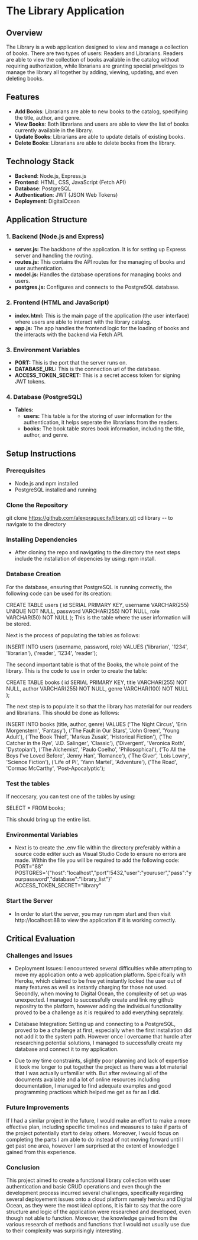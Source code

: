 # The Library Application

## Overview
The Library is a web application designed to view and manage a collection of books. There are two types of users: Readers and Librarians. Readers are able to view the collection of books available in the catalog without requiring authorization, while librarians are granting special priveldges to manage the library all together by adding, viewing, updating, and even deleting books.

## Features
- **Add Books**: Librarians are able to new books to the catalog, specifying the title, author, and genre.
- **View Books**: Both librarians and users are able to view the list of books currently available in the library.
- **Update Books**: Librarians are able to update details of existing books.
- **Delete Books**: Librarians are able to delete books from the library.

## Technology Stack
- **Backend**: Node.js, Express.js
- **Frontend**: HTML, CSS, JavaScript (Fetch API)
- **Database**: PostgreSQL
- **Authentication**: JWT (JSON Web Tokens)
- **Deployment**: DigitalOcean
## Application Structure

### 1. Backend (Node.js and Express)
- **server.js:** The backbone of the application. It is for setting up Express server and handling the routing.
- **routes.js:** This contains the API routes for the managing of books and user authentication.
- **model.js:** Handles the database operations for managing books and users.
- **postgres.js:** Configures and connects to the PostgreSQL database.
  
### 2. Frontend (HTML and JavaScript)
- **index.html:** This is the main page of the application (the user interface) where users are able to interact with the library catalog.
- **app.js:** The app handles the frontend logic for the loading of books and the interacts with the backend via Fetch API.

### 3. Environment Variables
- **PORT:** This is the port that the server runs on.
- **DATABASE_URL:** This is the connection url of the database.
- **ACCESS_TOKEN_SECRET:** This is a secret access token for signing JWT tokens.

### 4. Database (PostgreSQL)
- **Tables:**
  - **users:** This table is for the storing of user information for the authentication, it helps seperate the librarians from the readers.
  - **books:** The book table stores book information, including the title, author, and genre.
## Setup Instructions

### Prerequisites
- Node.js and npm installed
- PostgreSQL installed and running

### Clone the Repository
git clone https://github.com/alexpraguecity/library.git
cd library -- to navigate to the directory

### Installing Dependencies
- After cloning the repo and navigating to the directory the next steps   include the installation of depencies by using: npm install.

### Database Creation
For the database, ensuring that PostgreSQL is running correctly, the following code can be used for its creation:

CREATE TABLE users (
    id SERIAL PRIMARY KEY,
    username VARCHAR(255) UNIQUE NOT NULL,
    password VARCHAR(255) NOT NULL,
    role VARCHAR(50) NOT NULL
);
This is the table where the user information will be stored.

Next is the process of populating the tables as follows:

INSERT INTO users (username, password, role) VALUES 
('librarian', '1234', 'librarian'),
('reader', '1234', 'reader');

The second important table is that of the Books, the whole point of the library. This is the code to use in order to create the table:

CREATE TABLE books (
    id SERIAL PRIMARY KEY,
    title VARCHAR(255) NOT NULL,
    author VARCHAR(255) NOT NULL,
    genre VARCHAR(100) NOT NULL
);

The next step is to populate it so that the library has material for our readers and librarians. This should be done as follows:

INSERT INTO books (title, author, genre) VALUES
('The Night Circus', 'Erin Morgenstern', 'Fantasy'),
('The Fault in Our Stars', 'John Green', 'Young Adult'),
('The Book Thief', 'Markus Zusak', 'Historical Fiction'),
('The Catcher in the Rye', 'J.D. Salinger', 'Classic'),
('Divergent', 'Veronica Roth', 'Dystopian'),
('The Alchemist', 'Paulo Coelho', 'Philosophical'),
('To All the Boys I\'ve Loved Before', 'Jenny Han', 'Romance'),
('The Giver', 'Lois Lowry', 'Science Fiction'),
('Life of Pi', 'Yann Martel', 'Adventure'),
('The Road', 'Cormac McCarthy', 'Post-Apocalyptic');

### Test the tables
If neccesary, you can test one of the tables by using:

SELECT * FROM books;

This should bring up the entire list.

### Environmental Variables
- Next is to create the .env file within the directory preferably within a source code editer such as Visual Studio Code to ensure no errors are made. Within the file you will be required to add the following code:
PORT="88"
POSTGRES='{"host":"localhost","port":5432,"user":"youruser","pass":"yourpassword","database":"library_list"}'
ACCESS_TOKEN_SECRET="library"

### Start the Server
- In order to start the server, you may run npm start and then visit http://localhost:88 to view the application if it is working correctly.

## Critical Evaluation
### Challenges and Issues
- Deployment Issues: I encountered several difficulties while attempting to move my application onto a web application platform. Speicifcally with Heroku, which claimed to be free yet instantly locked the user out of many features as well as instantly charging for those not used. Secondly, when moving to Digital Ocean, the complexity of set up was unexpected. I managed to successfully create and link my github repositry to the platform, however adding the individual functionality proved to be a challenge as it is required to add everything seprately.

- Database Integration: Setting up and connecting to a PostgreSQL, proved to be a challenge at first, especially when the first installation did not add it to the system path. However once I overcame that hurdle after researching potential solutions, I managed to successfully create my database and connect it to my application.

- Due to my time constraints, slightly poor planning and lack of expertise it took me longer to put together the project as there was a lot material that I was actually unfamiliar with. But after reviewing all of the documents available and a lot of online resources including documentation, I managed to find adequate examples and good programming practices which helped me get as far as I did. 

### Future Improvements
If I had a similar project in the future, I would make an effort to make a more effective plan, including specific timelines and measures to take if parts of the project potentially start to delay others. Moreover, I would focus on completing the parts I am able to do instead of not moving forward until I get past one area, however I am surprised at the extent of knowledge I gained from this experience.
### Conclusion
This project aimed to create a functional library collection with user authentication and basic CRUD operations and even though the development process incurred several challenges, specifically regarding several deployement issues onto a cloud platform namely heroku and Digital Ocean, as they were the most ideal options, It is fair to say that the core structure and logic of the application were researched and developed, even though not able to function. Moreover, the knowledge gained from the various research of methods and functions that I would not usually use due to their complexity was surpirisingly interesting.

